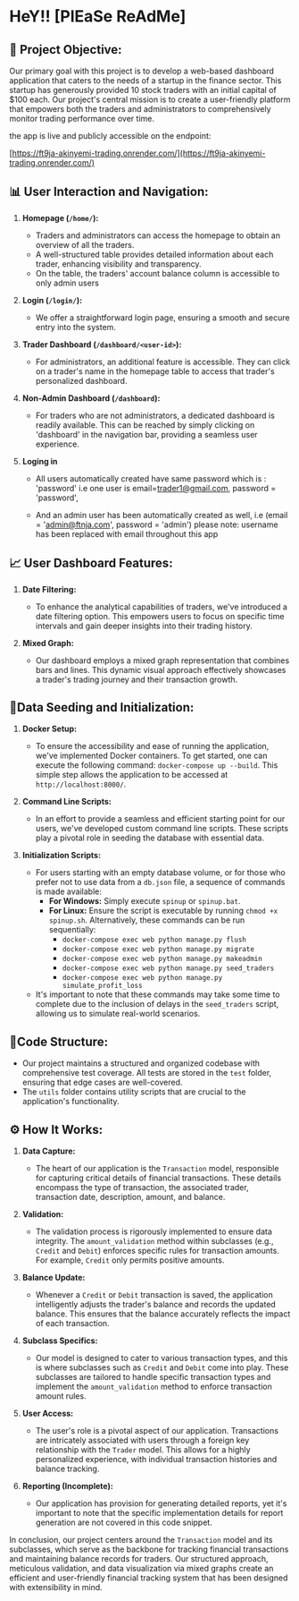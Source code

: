 # HeY!! [PlEaSe ReAdMe]


## 🚀 Project Objective:
Our primary goal with this project is to develop a web-based dashboard application that caters to the needs of a startup in the finance sector. This startup has generously provided 10 stock traders with an initial capital of $100 each. Our project's central mission is to create a user-friendly platform that empowers both the traders and administrators to comprehensively monitor trading performance over time.

the app is live and publicly accessible on the endpoint:

[https://ft9ja-akinyemi-trading.onrender.com/](https://ft9ja-akinyemi-trading.onrender.com/)

## 📊 User Interaction and Navigation:

1. **Homepage (`/home/`):**
   - Traders and administrators can access the homepage to obtain an overview of all the traders.
   - A well-structured table provides detailed information about each trader, enhancing visibility and transparency.
   - On the table, the traders' account balance column is accessible to only admin users

2. **Login (`/login/`):**
   - We offer a straightforward login page, ensuring a smooth and secure entry into the system.

3. **Trader Dashboard (`/dashboard/<user-id>`):**
   - For administrators, an additional feature is accessible. They can click on a trader's name in the homepage table to access that trader's personalized dashboard. 

4. **Non-Admin Dashboard (`/dashboard`):**
   - For traders who are not administrators, a dedicated dashboard is readily available. This can be reached by simply clicking on 'dashboard' in the navigation bar, providing a seamless user experience.

5. **Loging in**
   - All users automatically created have same password which is : 'password' i.e one user is email=trader1@gmail.com, password = 'password',

   - And an admin user has been automatically created as well, i.e (email = 'admin@ftnja.com', password = 'admin')
   please note: username has been replaced with email throughout this app
   

## 📈 User Dashboard Features:

1. **Date Filtering:**
   - To enhance the analytical capabilities of traders, we've introduced a date filtering option. This empowers users to focus on specific time intervals and gain deeper insights into their trading history.

2. **Mixed Graph:**
   - Our dashboard employs a mixed graph representation that combines bars and lines. This dynamic visual approach effectively showcases a trader's trading journey and their transaction growth.

## 🌱Data Seeding and Initialization:

1. **Docker Setup:**
   - To ensure the accessibility and ease of running the application, we've implemented Docker containers. To get started, one can execute the following command: `docker-compose up --build`. This simple step allows the application to be accessed at `http://localhost:8000/`.

2. **Command Line Scripts:**
   - In an effort to provide a seamless and efficient starting point for our users, we've developed custom command line scripts. These scripts play a pivotal role in seeding the database with essential data.

3. **Initialization Scripts:**
   - For users starting with an empty database volume, or for those who prefer not to use data from a `db.json` file, a sequence of commands is made available:
     - **For Windows:** Simply execute `spinup` or `spinup.bat`.
     - **For Linux:** Ensure the script is executable by running `chmod +x spinup.sh`. Alternatively, these commands can be run sequentially:
       - `docker-compose exec web python manage.py flush`
       - `docker-compose exec web python manage.py migrate`
       - `docker-compose exec web python manage.py makeadmin`
       - `docker-compose exec web python manage.py seed_traders`
       - `docker-compose exec web python manage.py simulate_profit_loss`
   - It's important to note that these commands may take some time to complete due to the inclusion of delays in the `seed_traders` script, allowing us to simulate real-world scenarios.

## 🧰Code Structure:

- Our project maintains a structured and organized codebase with comprehensive test coverage. All tests are stored in the `test` folder, ensuring that edge cases are well-covered.
- The `utils` folder contains utility scripts that are crucial to the application's functionality.

## ⚙️ How It Works:

1. **Data Capture:**
   - The heart of our application is the `Transaction` model, responsible for capturing critical details of financial transactions. These details encompass the type of transaction, the associated trader, transaction date, description, amount, and balance.

2. **Validation:**
   - The validation process is rigorously implemented to ensure data integrity. The `amount_validation` method within subclasses (e.g., `Credit` and `Debit`) enforces specific rules for transaction amounts. For example, `Credit` only permits positive amounts.

3. **Balance Update:**
   - Whenever a `Credit` or `Debit` transaction is saved, the application intelligently adjusts the trader's balance and records the updated balance. This ensures that the balance accurately reflects the impact of each transaction.

4. **Subclass Specifics:**
   - Our model is designed to cater to various transaction types, and this is where subclasses such as `Credit` and `Debit` come into play. These subclasses are tailored to handle specific transaction types and implement the `amount_validation` method to enforce transaction amount rules.

5. **User Access:**
   - The user's role is a pivotal aspect of our application. Transactions are intricately associated with users through a foreign key relationship with the `Trader` model. This allows for a highly personalized experience, with individual transaction histories and balance tracking.

6. **Reporting (Incomplete):**
   - Our application has provision for generating detailed reports, yet it's important to note that the specific implementation details for report generation are not covered in this code snippet.

In conclusion, our project centers around the `Transaction` model and its subclasses, which serve as the backbone for tracking financial transactions and maintaining balance records for traders. Our structured approach, meticulous validation, and data visualization via mixed graphs create an efficient and user-friendly financial tracking system that has been designed with extensibility in mind.
